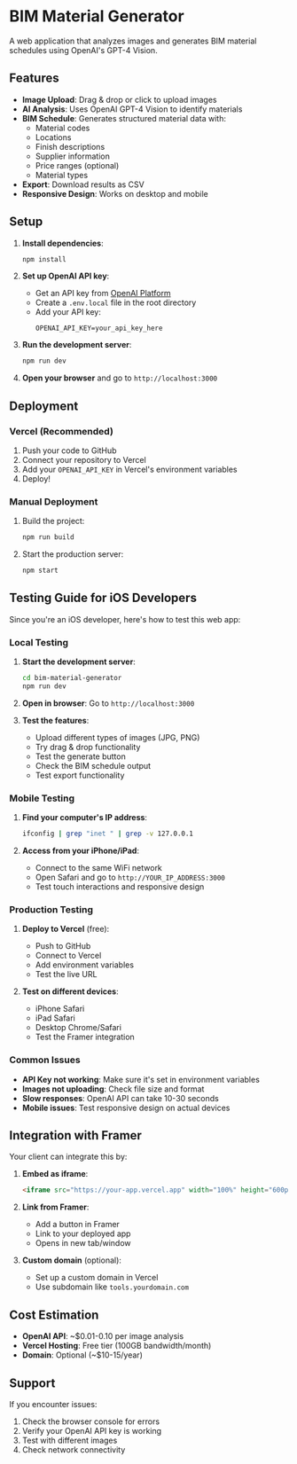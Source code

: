 # BIM Material Generator

A web application that analyzes images and generates BIM material schedules using OpenAI's GPT-4 Vision.

## Features

- **Image Upload**: Drag & drop or click to upload images
- **AI Analysis**: Uses OpenAI GPT-4 Vision to identify materials
- **BIM Schedule**: Generates structured material data with:
  - Material codes
  - Locations
  - Finish descriptions
  - Supplier information
  - Price ranges (optional)
  - Material types
- **Export**: Download results as CSV
- **Responsive Design**: Works on desktop and mobile

## Setup

1. **Install dependencies**:
   ```bash
   npm install
   ```

2. **Set up OpenAI API key**:
   - Get an API key from [OpenAI Platform](https://platform.openai.com/api-keys)
   - Create a `.env.local` file in the root directory
   - Add your API key:
     ```
     OPENAI_API_KEY=your_api_key_here
     ```

3. **Run the development server**:
   ```bash
   npm run dev
   ```

4. **Open your browser** and go to `http://localhost:3000`

## Deployment

### Vercel (Recommended)

1. Push your code to GitHub
2. Connect your repository to Vercel
3. Add your `OPENAI_API_KEY` in Vercel's environment variables
4. Deploy!

### Manual Deployment

1. Build the project:
   ```bash
   npm run build
   ```

2. Start the production server:
   ```bash
   npm start
   ```

## Testing Guide for iOS Developers

Since you're an iOS developer, here's how to test this web app:

### Local Testing

1. **Start the development server**:
   ```bash
   cd bim-material-generator
   npm run dev
   ```

2. **Open in browser**: Go to `http://localhost:3000`

3. **Test the features**:
   - Upload different types of images (JPG, PNG)
   - Try drag & drop functionality
   - Test the generate button
   - Check the BIM schedule output
   - Test export functionality

### Mobile Testing

1. **Find your computer's IP address**:
   ```bash
   ifconfig | grep "inet " | grep -v 127.0.0.1
   ```

2. **Access from your iPhone/iPad**:
   - Connect to the same WiFi network
   - Open Safari and go to `http://YOUR_IP_ADDRESS:3000`
   - Test touch interactions and responsive design

### Production Testing

1. **Deploy to Vercel** (free):
   - Push to GitHub
   - Connect to Vercel
   - Add environment variables
   - Test the live URL

2. **Test on different devices**:
   - iPhone Safari
   - iPad Safari
   - Desktop Chrome/Safari
   - Test the Framer integration

### Common Issues

- **API Key not working**: Make sure it's set in environment variables
- **Images not uploading**: Check file size and format
- **Slow responses**: OpenAI API can take 10-30 seconds
- **Mobile issues**: Test responsive design on actual devices

## Integration with Framer

Your client can integrate this by:

1. **Embed as iframe**:
   ```html
   <iframe src="https://your-app.vercel.app" width="100%" height="600px"></iframe>
   ```

2. **Link from Framer**:
   - Add a button in Framer
   - Link to your deployed app
   - Opens in new tab/window

3. **Custom domain** (optional):
   - Set up a custom domain in Vercel
   - Use subdomain like `tools.yourdomain.com`

## Cost Estimation

- **OpenAI API**: ~$0.01-0.10 per image analysis
- **Vercel Hosting**: Free tier (100GB bandwidth/month)
- **Domain**: Optional (~$10-15/year)

## Support

If you encounter issues:
1. Check the browser console for errors
2. Verify your OpenAI API key is working
3. Test with different images
4. Check network connectivity